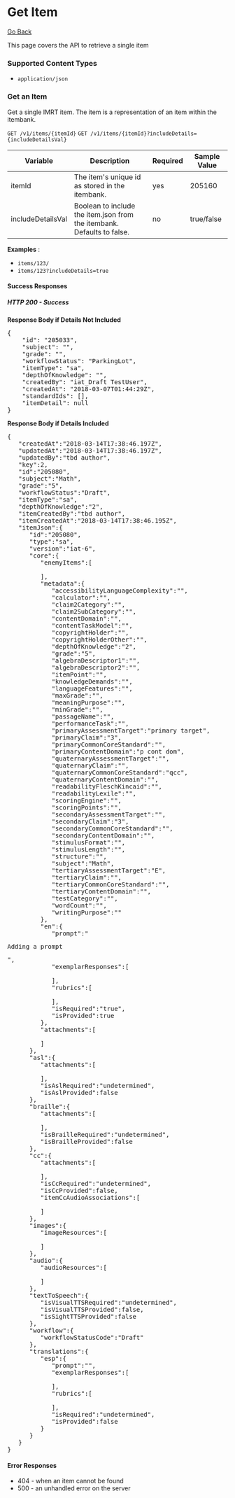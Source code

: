 # Get Item

[Go Back](Item_Search_Service_API.md)

This page covers the API to retrieve a single item

### Supported Content Types

* `application/json`

### Get an Item

Get a single IMRT item.  The item is a representation of an item within the itembank.

`GET /v1/items/{itemId}`
`GET /v1/items/{itemId}?includeDetails={includeDetailsVal}`

| Variable | Description | Required | Sample Value |
| -------- | ----------- | -------- |------------ |
| itemId   | The item's unique id as stored in the itembank. | yes | 205160
| includeDetailsVal | Boolean to include the item.json from the itembank.  Defaults to false. | no | true/false 

**Examples** : 

* `items/123/`
* `items/123?includeDetails=true`

#### Success Responses

##### HTTP 200 - Success
**Response Body if Details Not Included**
<pre>
{
	"id": "205033",
	"subject": "",
	"grade": "",
	"workflowStatus": "ParkingLot",
	"itemType": "sa",
	"depthOfKnowledge": "",
	"createdBy": "iat_Draft TestUser",
	"createdAt": "2018-03-07T01:44:29Z",
	"standardIds": [],
	"itemDetail": null
}
</pre>


**Response Body if Details Included**

<pre>
{  
   "createdAt":"2018-03-14T17:38:46.197Z",
   "updatedAt":"2018-03-14T17:38:46.197Z",
   "updatedBy":"tbd author",
   "key":2,
   "id":"205080",
   "subject":"Math",
   "grade":"5",
   "workflowStatus":"Draft",
   "itemType":"sa",
   "depthOfKnowledge":"2",
   "itemCreatedBy":"tbd author",
   "itemCreatedAt":"2018-03-14T17:38:46.195Z",
   "itemJson":{  
      "id":"205080",
      "type":"sa",
      "version":"iat-6",
      "core":{  
         "enemyItems":[  

         ],
         "metadata":{  
            "accessibilityLanguageComplexity":"",
            "calculator":"",
            "claim2Category":"",
            "claim2SubCategory":"",
            "contentDomain":"",
            "contentTaskModel":"",
            "copyrightHolder":"",
            "copyrightHolderOther":"",
            "depthOfKnowledge":"2",
            "grade":"5",
            "algebraDescriptor1":"",
            "algebraDescriptor2":"",
            "itemPoint":"",
            "knowledgeDemands":"",
            "languageFeatures":"",
            "maxGrade":"",
            "meaningPurpose":"",
            "minGrade":"",
            "passageName":"",
            "performanceTask":"",
            "primaryAssessmentTarget":"primary target",
            "primaryClaim":"3",
            "primaryCommonCoreStandard":"",
            "primaryContentDomain":"p cont dom",
            "quaternaryAssessmentTarget":"",
            "quaternaryClaim":"",
            "quaternaryCommonCoreStandard":"qcc",
            "quaternaryContentDomain":"",
            "readabilityFleschKincaid":"",
            "readabilityLexile":"",
            "scoringEngine":"",
            "scoringPoints":"",
            "secondaryAssessmentTarget":"",
            "secondaryClaim":"3",
            "secondaryCommonCoreStandard":"",
            "secondaryContentDomain":"",
            "stimulusFormat":"",
            "stimulusLength":"",
            "structure":"",
            "subject":"Math",
            "tertiaryAssessmentTarget":"E",
            "tertiaryClaim":"",
            "tertiaryCommonCoreStandard":"",
            "tertiaryContentDomain":"",
            "testCategory":"",
            "wordCount":"",
            "writingPurpose":""
         },
         "en":{  
            "prompt":"<p>Adding a prompt</p>",
            "exemplarResponses":[  

            ],
            "rubrics":[  

            ],
            "isRequired":"true",
            "isProvided":true
         },
         "attachments":[  

         ]
      },
      "asl":{  
         "attachments":[  

         ],
         "isAslRequired":"undetermined",
         "isAslProvided":false
      },
      "braille":{  
         "attachments":[  

         ],
         "isBrailleRequired":"undetermined",
         "isBrailleProvided":false
      },
      "cc":{  
         "attachments":[  

         ],
         "isCcRequired":"undetermined",
         "isCcProvided":false,
         "itemCcAudioAssociations":[  

         ]
      },
      "images":{  
         "imageResources":[  

         ]
      },
      "audio":{  
         "audioResources":[  

         ]
      },
      "textToSpeech":{  
         "isVisualTTSRequired":"undetermined",
         "isVisualTTSProvided":false,
         "isSightTTSProvided":false
      },
      "workflow":{  
         "workflowStatusCode":"Draft"
      },
      "translations":{  
         "esp":{  
            "prompt":"",
            "exemplarResponses":[  

            ],
            "rubrics":[  

            ],
            "isRequired":"undetermined",
            "isProvided":false
         }
      }
   }
}
</pre>

#### Error Responses

* 404 - when an item cannot be found
* 500 - an unhandled error on the server